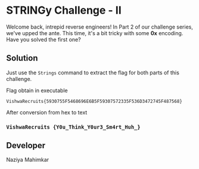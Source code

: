 # STRINGy Challenge - II

Welcome back, intrepid reverse engineers! In Part 2 of our challenge series, we've upped the ante. This time, it's a bit tricky with some **0x** encoding. Have you solved the first one?

## Solution

Just use the `Strings` command to extract the flag for both parts of this challenge.

Flag obtain in executable

` VishwaRecruits{5930755F5468696E6B5F59307572335F536D3472745F487568} `

After conversion from hex to text

### ` VishwaRecruits {Y0u_Think_Y0ur3_Sm4rt_Huh_} `

## Developer 

Naziya Mahimkar
